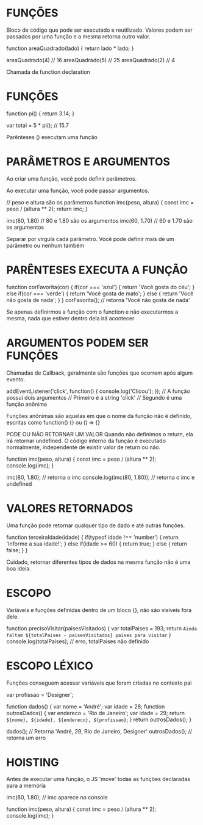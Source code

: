 # FUNÇÕES
Bloco de código que pode ser executado e reutilizado. Valores podem ser passados por uma função e a mesma retorna outro valor.

function areaQuadrado(lado) {
  return lado * lado;
}

areaQuadrado(4) // 16
areaQuadrado(5) // 25
areaQuadrado(2) // 4

Chamada de function declaration

# FUNÇÕES
function pi() {
  return 3.14;
}

var total = 5 * pi(); // 15.7

Parênteses () executam uma função

# PARÂMETROS E ARGUMENTOS
Ao criar uma função, você pode definir parâmetros.

Ao executar uma função, você pode passar argumentos.

// peso e altura são os parâmetros
function imc(peso, altura) {
  const imc = peso / (altura ** 2);
  return imc;
}

imc(80, 1.80) // 80 e 1.80 são os argumentos
imc(60, 1.70) // 60 e 1.70 são os argumentos

Separar por vírgula cada parâmetro. Você pode definir mais de um parâmetro ou nenhum também

# PARÊNTESES EXECUTA A FUNÇÃO
function corFavorita(cor) {
  if(cor === 'azul') {
    return 'Você gosta do céu';
  } else if(cor === 'verde') {
    return 'Você gosta de mato';
  } else {
    return 'Você não gosta de nada';
  }
}
corFavorita(); // retorna 'Você não gosta de nada'

Se apenas definirmos a função com o function e não executarmos a mesma, nada que estiver dentro dela irá acontecer

# ARGUMENTOS PODEM SER FUNÇÕES
Chamadas de Callback, geralmente são funções que ocorrem após algum evento.

addEventListener('click', function() {
  console.log('Clicou');
});
// A função possui dois argumentos
// Primeiro é a string 'click'
// Segundo é uma função anônima

Funções anônimas são aquelas em que o nome da função não é definido, escritas como function() {} ou () => {}

PODE OU NÃO RETORNAR UM VALOR
Quando não definimos o return, ela irá retornar undefined. O código interno da função é executado normalmente, independente de existir valor de return ou não.

function imc(peso, altura) {
  const imc = peso / (altura ** 2);
  console.log(imc);
}

imc(80, 1.80); // retorna o imc
console.log(imc(80, 1.80)); // retorna o imc e undefined

# VALORES RETORNADOS
Uma função pode retornar qualquer tipo de dado e até outras funções.

function terceiraIdade(idade) {
  if(typeof idade !== 'number') {
    return 'Informe a sua idade!';
  } else if(idade >= 60) {
    return true;
  } else {
    return false;
  }
}

Cuidado, retornar diferentes tipos de dados na mesma função não é uma boa ideia.

# ESCOPO
Variáveis e funções definidas dentro de um bloco {}, não são visíveis fora dele.

function precisoVisitar(paisesVisitados) {
  var totalPaises = 193;
  return `Ainda faltam ${totalPaises - paisesVisitados} paises para visitar`
}
console.log(totalPaises); // erro, totalPaises não definido

# ESCOPO LÉXICO
Funções conseguem acessar variáveis que foram criadas no contexto pai

var profissao = 'Designer';

function dados() {
  var nome = 'André';
  var idade = 28;
  function outrosDados() {
    var endereco = 'Rio de Janeiro';
    var idade = 29;
    return `${nome}, ${idade}, ${endereco}, ${profissao}`;
  }
  return outrosDados();
}

dados(); // Retorna 'André, 29, Rio de Janeiro, Designer'
outrosDados(); // retorna um erro

# HOISTING
Antes de executar uma função, o JS 'move' todas as funções declaradas para a memória

imc(80, 1.80); // imc aparece no console

function imc(peso, altura) {
  const imc = peso / (altura ** 2);
  console.log(imc);
}
